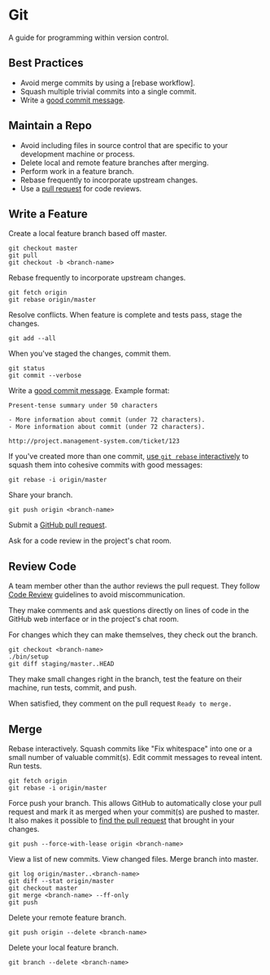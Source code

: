 # Git

A guide for programming within version control.

## Best Practices

- Avoid merge commits by using a [rebase workflow].
- Squash multiple trivial commits into a single commit.
- Write a [good commit message].

[good commit message]: http://tbaggery.com/2008/04/19/a-note-about-git-commit-messages.html

## Maintain a Repo

- Avoid including files in source control that are specific to your development
  machine or process.
- Delete local and remote feature branches after merging.
- Perform work in a feature branch.
- Rebase frequently to incorporate upstream changes.
- Use a [pull request] for code reviews.

[pull request]: https://help.github.com/articles/using-pull-requests/

## Write a Feature

Create a local feature branch based off master.

```console
git checkout master
git pull
git checkout -b <branch-name>
```

Rebase frequently to incorporate upstream changes.

```console
git fetch origin
git rebase origin/master
```

Resolve conflicts. When feature is complete and tests pass, stage the changes.

```console
git add --all
```

When you've staged the changes, commit them.

```console
git status
git commit --verbose
```

Write a [good commit message]. Example format:

    Present-tense summary under 50 characters

    - More information about commit (under 72 characters).
    - More information about commit (under 72 characters).

    http://project.management-system.com/ticket/123

If you've created more than one commit, [use `git rebase` interactively] to squash them into cohesive commits with good
messages:

```console
git rebase -i origin/master
```

Share your branch.

```console
git push origin <branch-name>
```

Submit a [GitHub pull request].

Ask for a code review in the project's chat room.

[good commit message]: http://tbaggery.com/2008/04/19/a-note-about-git-commit-messages.html
[use `git rebase` interactively]: https://help.github.com/articles/about-git-rebase/
[github pull request]: https://help.github.com/articles/using-pull-requests/

## Review Code

A team member other than the author reviews the pull request. They follow [Code
Review](/code-review/) guidelines to avoid miscommunication.

They make comments and ask questions directly on lines of code in the GitHub web
interface or in the project's chat room.

For changes which they can make themselves, they check out the branch.

```console
git checkout <branch-name>
./bin/setup
git diff staging/master..HEAD
```

They make small changes right in the branch, test the feature on their machine,
run tests, commit, and push.

When satisfied, they comment on the pull request `Ready to merge.`

## Merge

Rebase interactively. Squash commits like "Fix whitespace" into one or a small
number of valuable commit(s). Edit commit messages to reveal intent. Run tests.

```console
git fetch origin
git rebase -i origin/master
```

Force push your branch. This allows GitHub to automatically close your pull
request and mark it as merged when your commit(s) are pushed to master. It also
makes it possible to [find the pull request] that brought in your changes.

```console
git push --force-with-lease origin <branch-name>
```

View a list of new commits. View changed files. Merge branch into master.

```console
git log origin/master..<branch-name>
git diff --stat origin/master
git checkout master
git merge <branch-name> --ff-only
git push
```

Delete your remote feature branch.

```console
git push origin --delete <branch-name>
```

Delete your local feature branch.

```console
git branch --delete <branch-name>
```

[find the pull request]: http://stackoverflow.com/a/17819027
